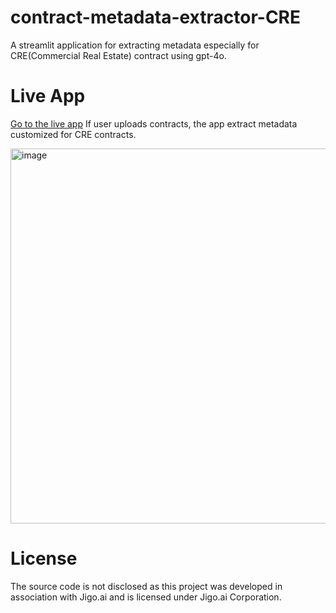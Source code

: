 # contract-metadata-extractor-CRE
A streamlit application for extracting metadata especially for CRE(Commercial Real Estate) contract using gpt-4o.

# Live App
[Go to the live app](https://contract-metadata-extractor-cre--v9j9pad.proudplant-62d268c7.westus2.azurecontainerapps.io/)
If user uploads contracts, the app extract metadata customized for CRE contracts.

<img width="600" alt="image" src="https://github.com/user-attachments/assets/edd0c1e5-674d-4e9a-ae81-160b445a96e6" />

# License
The source code is not disclosed as this project was developed in association with Jigo.ai and is licensed under Jigo.ai Corporation.
